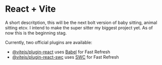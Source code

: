 # React + Vite

A short descritption, this will be the next bolt version of baby sitting, animal sitting etcv. I intend to make the super sitter my biggest project yet. As of now this is the beginning stag.

Currently, two official plugins are available:

- [@vitejs/plugin-react](https://github.com/vitejs/vite-plugin-react/blob/main/packages/plugin-react/README.md) uses [Babel](https://babeljs.io/) for Fast Refresh
- [@vitejs/plugin-react-swc](https://github.com/vitejs/vite-plugin-react-swc) uses [SWC](https://swc.rs/) for Fast Refresh

